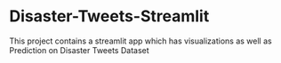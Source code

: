# Disaster-Tweets-Streamlit
This project contains a streamlit app which has visualizations as well as Prediction on Disaster Tweets Dataset
